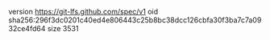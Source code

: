 version https://git-lfs.github.com/spec/v1
oid sha256:296f3dc0201c40ed4e806443c25b8bc38dcc126cbfa30f3ba7c7a0932ce4fd64
size 3531
